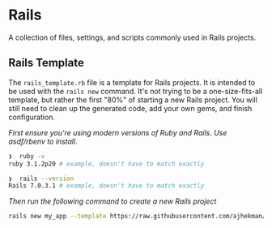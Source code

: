 # Rails

A collection of files, settings, and scripts commonly used in Rails projects.

## Rails Template

The `rails_template.rb` file is a template for Rails projects. It is intended to be used with the `rails new` command.
It's not trying to be a one-size-fits-all template, but rather the first "80%" of starting a new Rails project. You will still need to clean up the generated code, add your own gems, and finish configuration.

*First ensure you're using modern versions of Ruby and Rails. Use asdf/rbenv to install.*
```bash
❯  ruby -v
ruby 3.1.2p20 # example, doesn't have to match exactly

❯  rails --version
Rails 7.0.3.1 # example, doesn't have to match exactly
```
*Then run the following command to create a new Rails project*
```bash
rails new my_app --template https://raw.githubusercontent.com/ajhekman/devops/main/rails/rails_template.rb --rc=https://raw.githubusercontent.com/ajhekman/devops/main/rails/.railsrc
```
